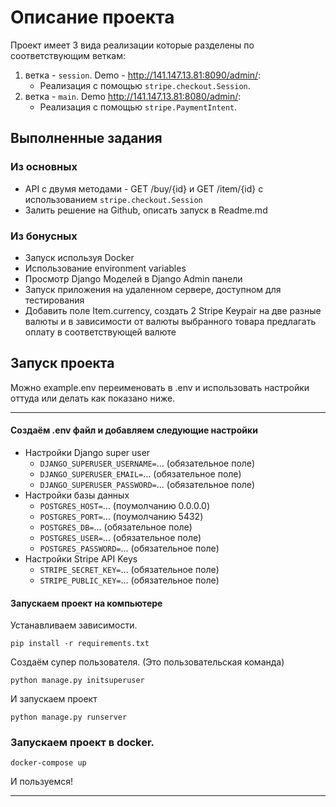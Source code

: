 # Описание проекта
Проект имеет 3 вида реализации которые разделены по соответствующим веткам:
1. ветка - `session`. Demo - http://141.147.13.81:8090/admin/:
   - Реализация с помощью `stripe.checkout.Session`.
2. ветка - `main`. Demo http://141.147.13.81:8080/admin/:
   - Реализация с помощью `stripe.PaymentIntent`. 

## Выполненные задания 
### Из основных
- API с двумя методами - GET /buy/{id} и GET /item/{id} с использованием `stripe.checkout.Session`
- Залить решение на Github, описать запуск в Readme.md
### Из бонусных
- Запуск используя Docker
- Использование environment variables
- Просмотр Django Моделей в Django Admin панели
- Запуск приложения на удаленном сервере, доступном для тестирования
- Добавить поле Item.currency, создать 2 Stripe Keypair на две разные валюты и в зависимости от валюты выбранного товара предлагать оплату в соответствующей валюте

## Запуск проекта

Можно example.env переименовать в .env и использовать
настройки оттуда или делать как показано ниже.

---
#### Создаём .env файл и добавляем следующие настройки

- Настройки Django super user 
  - `DJANGO_SUPERUSER_USERNAME=`... (обязательное поле)
  - `DJANGO_SUPERUSER_EMAIL=`... (обязательное поле)
  - `DJANGO_SUPERUSER_PASSWORD=`... (обязательное поле)
- Настройки базы данных 
  - `POSTGRES_HOST=`... (поумолчанию 0.0.0.0)
  - `POSTGRES_PORT=`... (поумолчанию 5432)
  - `POSTGRES_DB=`... (обязательное поле)
  - `POSTGRES_USER=`... (обязательное поле)
  - `POSTGRES_PASSWORD=`... (обязательное поле)
- Настройки Stripe API Keys 
  - `STRIPE_SECRET_KEY=`... (обязательное поле)
  - `STRIPE_PUBLIC_KEY=`... (обязательное поле)

#### Запускаем проект на компьютере
Устанавливаем зависимости.
```
pip install -r requirements.txt
```
Создаём супер пользователя. (Это пользовательская команда)
```
python manage.py initsuperuser
```
И запускаем проект
```
python manage.py runserver
```

### Запускаем проект в docker.

```
docker-compose up
```

И пользуемся!

---